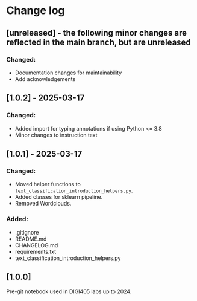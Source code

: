 # Change log

## [unreleased] - the following minor changes are reflected in the main branch, but are unreleased

### Changed:

- Documentation changes for maintainability
- Add acknowledgements

## [1.0.2] - 2025-03-17

### Changed:

- Added import for typing annotations if using Python <= 3.8  
- Minor changes to instruction text  

## [1.0.1] - 2025-03-17

### Changed:

- Moved helper functions to `text_classification_introduction_helpers.py`.
- Added classes for sklearn pipeline.
- Removed Wordclouds.

### Added:

- .gitignore
- README.md
- CHANGELOG.md
- requirements.txt
- text_classification_introduction_helpers.py

## [1.0.0]

Pre-git notebook used in DIGI405 labs up to 2024.